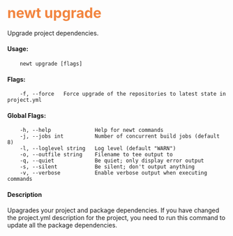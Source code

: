 ## <font color="#F2853F" style="font-size:24pt">newt upgrade </font>

Upgrade project dependencies.

#### Usage: 
```no-highlight
    newt upgrade [flags] 
```    
    
#### Flags:
```no-highlight 
    -f, --force   Force upgrade of the repositories to latest state in project.yml
```
#### Global Flags:
```no-highlight
    -h, --help              Help for newt commands
    -j, --jobs int          Number of concurrent build jobs (default 8)
    -l, --loglevel string   Log level (default "WARN")
    -o, --outfile string    Filename to tee output to
    -q, --quiet             Be quiet; only display error output
    -s, --silent            Be silent; don't output anything
    -v, --verbose           Enable verbose output when executing commands
```
#### Description
Upagrades your project and package dependencies. If you have changed the project.yml description for the project, you need to run this command to update all the package dependencies.  

